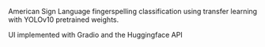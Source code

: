 American Sign Language fingerspelling classification using transfer learning with YOLOv10 pretrained weights.

UI implemented with Gradio and the Huggingface API